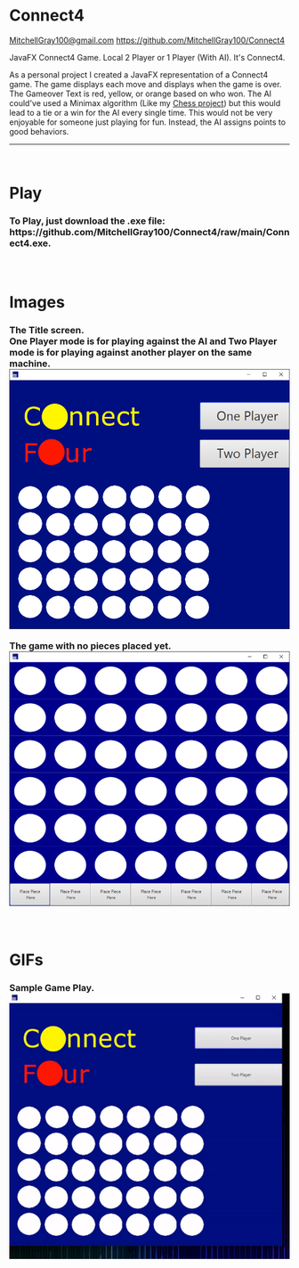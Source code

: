 # Connect4
MitchellGray100@gmail.com
https://github.com/MitchellGray100/Connect4

JavaFX Connect4 Game. Local 2 Player or 1 Player (With AI).
It's Connect4.

As a personal project I created a JavaFX representation of a Connect4 game. The game displays each move and displays when the game is over. The Gameover Text is red, yellow, or orange based on who won. The AI could've used a Minimax algorithm (Like my [Chess project](https://github.com/MitchellGray100/Chess)) but this would lead to a tie or a win for the AI every single time. This would not be very enjoyable for someone just playing for fun. Instead, the AI assigns points to good behaviors.
___
</br>

# Play

<h3>
  To Play, just download the .exe file: https://github.com/MitchellGray100/Connect4/raw/main/Connect4.exe.
  


</br>
</br>
</br>

# Images

<h3>
 
The Title screen. </br>
One Player mode is for playing against the AI and Two Player mode is for playing against another player on the same machine. </br>
 ![Image of The Title Screen](https://github.com/MitchellGray100/Connect4/blob/main/Images/Title%20Screen.PNG)
 
The game with no pieces placed yet.
 ![Image of empty board](https://github.com/MitchellGray100/Connect4/blob/main/Images/Empty%20Board.PNG)
 
</br>

# GIFs

<h3>
 
 Sample Game Play. </br>
 ![GIF of game being played](https://github.com/MitchellGray100/Connect4/blob/main/Images/Connect4%20Gif.gif)


